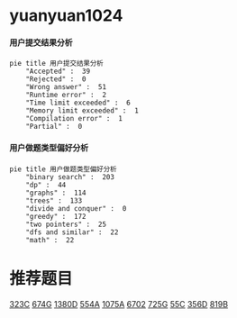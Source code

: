 # yuanyuan1024

<!-- tabs:start -->



#### **用户提交结果分析**

```mermaid
pie title 用户提交结果分析
    "Accepted" :  39
    "Rejected" :  0
    "Wrong answer" :  51
    "Runtime error" :  2
    "Time limit exceeded" :  6
    "Memory limit exceeded" :  1
    "Compilation error" :  1
    "Partial" :  0
```

#### **用户做题类型偏好分析**

```mermaid
pie title 用户做题类型偏好分析
    "binary search" :  203
    "dp" :  44
    "graphs" :  114
    "trees" :  133
    "divide and conquer" :  0
    "greedy" :  172
    "two pointers" :  25
    "dfs and similar" :  22
    "math" :  22
```



<!-- tabs:end -->
# 推荐题目
[323C](https://codeforces.com/contest/323/problem/C)
[674G](https://codeforces.com/contest/674/problem/G)
[1380D](https://codeforces.com/contest/1380/problem/D)
[554A](https://codeforces.com/contest/554/problem/A)
[1075A](https://codeforces.com/contest/1075/problem/A)
[6702](https://codeforces.com/contest/670/problem/2)
[725G](https://codeforces.com/contest/725/problem/G)
[55C](https://codeforces.com/contest/55/problem/C)
[356D](https://codeforces.com/contest/356/problem/D)
[819B](https://codeforces.com/contest/819/problem/B)
